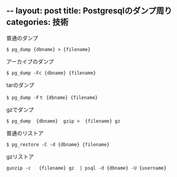 --
layout: post
title: Postgresqlのダンプ周り
categories: 技術
--

普通のダンプ
```
$ pg_dump {dbname} > {filename}
```

アーカイブのダンプ
```
$ pg_dump -Fc {dbname} {filename}
```
tarのダンプ
```
$ pg_dump -Fｔ {dbname} {filename}
```
gzでダンプ
```
$ pg_dump  {dbname}  gzip >  {filename} gz
```
普通のリストア
```
$ pg_restore -C -d {dbname} {filename}
```
gzリストア
```
gunzip -c   {filename} gz  | psql -d {dbname} -U {username}
```